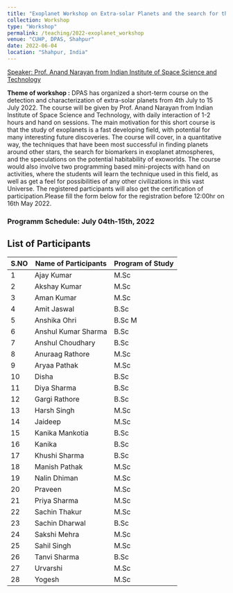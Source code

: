 ```yaml
---
title: "Exoplanet Workshop on Extra-solar Planets and the search for the Habitable Worlds"
collection: Workshop
type: "Workshop"
permalink: /teaching/2022-exoplanet_workshop
venue: "CUHP, DPAS, Shahpur"
date: 2022-06-04
location: "Shahpur, India"
---
```


[Speaker: Prof. Anand Narayan from Indian Institute of Space Science and Technology](https://www.iist.ac.in/ess/anand)

**Theme of workshop :** DPAS has organized a short-term course on the detection and characterization of extra-solar planets from 4th July to 15 July 2022. The course will be given by Prof. Anand Narayan from Indian Institute of Space Science and Technology, with daily interaction of 1-2 hours and hand on sessions.   The main motivation for this short course is that the study of exoplanets is a fast developing field, with potential for many interesting future discoveries. The course will cover, in a quantitative way, the techniques that have been most successful in finding planets around other stars, the search for biomarkers in exoplanet atmospheres, and the speculations on the potential habitability of exoworlds. The course would also involve two programming based mini-projects with hand on activities, where the students will learn the technique used in this field, as well as get a  feel for possibilities of any other civilizations  in this vast Universe. The registered participants will also get the certification of participation.Please fill the form below for the registration before 12:00hr on 16th May 2022.

### Programm Schedule:  July 04th-15th, 2022

## List of Participants
| S.NO  | Name of Participants | Program of Study |
|:------------- | ------------- | --------------- |  
| 1  | Ajay Kumar            |      M.Sc           |
| 2  | Akshay Kumar          |      M.Sc           |
| 3  | Aman Kumar            |      M.Sc           |
| 4  | Amit Jaswal           |      B.Sc           |
| 5  | Anshika Ohri          |      B.Sc          M|
| 6  | Anshul Kumar Sharma   |      B.Sc      |
| 7  | Anshul Choudhary      |      B.Sc           |
| 8  | Anuraag Rathore       |      M.Sc           |
| 9  | Aryaa Pathak          |      M.Sc           |
| 10  | Disha                 |      B.Sc           |
| 11 | Diya Sharma           |      B.Sc           |
| 12 | Gargi Rathore         |      B.Sc           |
| 13 | Harsh Singh           |     M.Sc            |
| 14 | Jaideep               |     M.Sc            |
| 15 | Kanika Mankotia       |     B.Sc            |
| 16 | Kanika                |     B.Sc            |
| 17 | Khushi Sharma         |     B.Sc            |
| 18 | Manish Pathak         |     M.Sc            |
| 19 | Nalin Dhiman          |     M.Sc            |
| 20 | Praveen               |     M.Sc            |
| 21 | Priya Sharma          |     M.Sc            |
| 22 | Sachin Thakur         |     M.Sc            |
| 23 | Sachin Dharwal        |     B.Sc            |
| 24 | Sakshi Mehra          |     M.Sc            |
| 25 | Sahil Singh           |     M.Sc            |
| 26 | Tanvi Sharma          |     B.Sc            |
| 27 | Urvarshi              |     M.Sc            |
| 28 | Yogesh                |     M.Sc            |
